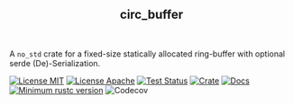 <div align="center">
    <h2>circ_buffer</h2>
</div>
<br/>

A `no_std` crate for a fixed-size statically allocated ring-buffer with optional serde
(De)-Serialization.

[![License MIT](https://img.shields.io/badge/License-MIT-brightgreen.svg?style=flat-square)]()
[![License Apache](https://img.shields.io/badge/License-Apache%202.0-brightgreen.svg?style=flat-square)](https://opensource.org/licenses/Apache-2.0)
[![Test Status](https://img.shields.io/github/actions/workflow/status/jonaspleyer/circ_buffer/test.yml?label=Test&style=flat-square)](https://github.com/jonaspleyer/circ_buffer/actions)
[![Crate](https://img.shields.io/crates/v/circ_buffer.svg?style=flat-square)](https://crates.io/crates/circ_buffer)
[![Docs](https://img.shields.io/docsrs/circ_buffer?style=flat-square)](https://docs.rs/circ_buffer)
[![Minimum rustc version](https://img.shields.io/badge/rustc-1.36+-lightgray.svg?style=flat-square)](https://github.com/jonaspleyer/circ_buffer#rust-version-requirements)
![Codecov](https://img.shields.io/codecov/c/github/jonaspleyer/circ_buffer?style=flat-square)
